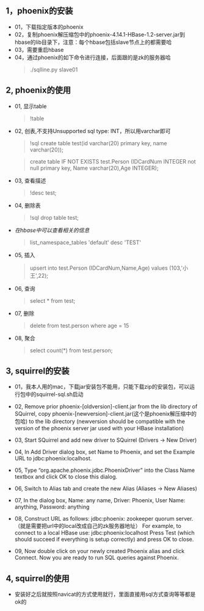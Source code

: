 ## 1，phoenix的安装
* 01，下载指定版本的phoenix
* 02，复制phoenix解压缩包中的phoenix-4.14.1-HBase-1.2-server.jar到hbase的lib目录下，注意：每个hbase包括slave节点上的都需要哈
* 03，需要重启hbase
* 04，通过phoenix的如下命令进行连接，后面跟的是zk的服务器哈
  > ./sqlline.py slave01

## 2, phoenix的使用
* 01, 显示table
  > !table

* 02, 创表,不支持Unsupported sql type: INT，所以用varchar即可
  > !sql create table test(id varchar(20) primary key, name varchar(20));

  > create table IF NOT EXISTS test.Person (IDCardNum INTEGER not null primary key, Name varchar(20),Age INTEGER);

* 03, 查看描述
  > !desc test;

* 04, 删除表
  > !sql drop table test;

* *在hbase中可以查看相关的信息*
  > list_namespace_tables 'default'
  > desc 'TEST'

* 05, 插入
  > upsert into test.Person (IDCardNum,Name,Age) values (103,'小王',22);

* 06, 查询
  > select * from test;

* 07, 删除
  > delete from test.person where age = 15

* 08, 聚合
  > select count(*) from  test.person;

## 3, squirrel的安装
* 01，我本人用的mac，下载jar安装包不能用，只能下载zip的安装包，可以运行包中的squirrel-sql.sh启动

* 02, Remove prior phoenix-[oldversion]-client.jar from the lib directory of SQuirrel, copy phoenix-[newversion]-client.jar(这个是phoenix解压缩中的包哈) to the lib directory (newversion should be compatible with the version of the phoenix server jar used with your HBase installation)
* 03, Start SQuirrel and add new driver to SQuirrel (Drivers -> New Driver)
* 04, In Add Driver dialog box, set Name to Phoenix, and set the Example URL to jdbc:phoenix:localhost.
* 05, Type “org.apache.phoenix.jdbc.PhoenixDriver” into the Class Name textbox and click OK to close this dialog.
* 06, Switch to Alias tab and create the new Alias (Aliases -> New Aliases)
* 07, In the dialog box, Name: any name, Driver: Phoenix, User Name: anything, Password: anything
* 08, Construct URL as follows: jdbc:phoenix: zookeeper quorum server.（就是需要把url中的local改成自己的zk服务器地址） For example, to connect to a local HBase use: jdbc:phoenix:localhost
Press Test (which should succeed if everything is setup correctly) and press OK to close.
* 09, Now double click on your newly created Phoenix alias and click Connect. Now you are ready to run SQL queries against Phoenix.

## 4, squirrel的使用
* 安装好之后就按照navicat的方式使用就行，里面直接用sql方式查询等等都是ok的
